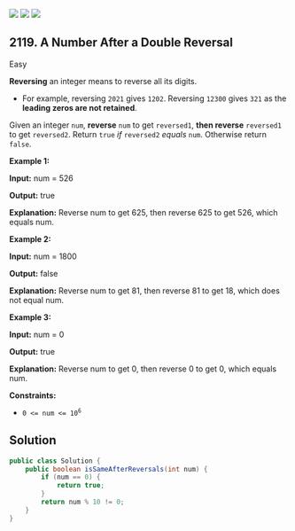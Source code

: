 [![](https://img.shields.io/github/stars/javadev/LeetCode-in-Java?label=Stars&style=flat-square)](https://github.com/javadev/LeetCode-in-Java)
[![](https://img.shields.io/github/forks/javadev/LeetCode-in-Java?label=Fork%20me%20on%20GitHub%20&style=flat-square)](https://github.com/javadev/LeetCode-in-Java/fork)
[![](https://img.shields.io/badge/-LeetCode%20in%20Kotlin-blue?style=flat-square)](https://github.com/javadev/LeetCode-in-Kotlin)

## 2119\. A Number After a Double Reversal

Easy

**Reversing** an integer means to reverse all its digits.

*   For example, reversing `2021` gives `1202`. Reversing `12300` gives `321` as the **leading zeros are not retained**.

Given an integer `num`, **reverse** `num` to get `reversed1`, **then reverse** `reversed1` to get `reversed2`. Return `true` _if_ `reversed2` _equals_ `num`. Otherwise return `false`.

**Example 1:**

**Input:** num = 526

**Output:** true

**Explanation:** Reverse num to get 625, then reverse 625 to get 526, which equals num.

**Example 2:**

**Input:** num = 1800

**Output:** false

**Explanation:** Reverse num to get 81, then reverse 81 to get 18, which does not equal num.

**Example 3:**

**Input:** num = 0

**Output:** true

**Explanation:** Reverse num to get 0, then reverse 0 to get 0, which equals num.

**Constraints:**

*   <code>0 <= num <= 10<sup>6</sup></code>

## Solution

```java
public class Solution {
    public boolean isSameAfterReversals(int num) {
        if (num == 0) {
            return true;
        }
        return num % 10 != 0;
    }
}
```